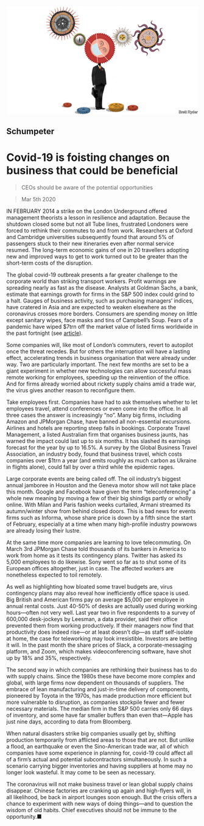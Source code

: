 ![](./images/20200307_WBD000_0.jpg)

## Schumpeter

# Covid-19 is foisting changes on business that could be beneficial

> CEOs should be aware of the potential opportunities

> Mar 5th 2020

IN FEBRUARY 2014 a strike on the London Underground offered management theorists a lesson in resilience and adaptation. Because the shutdown closed some but not all Tube lines, frustrated Londoners were forced to rethink their commutes to and from work. Researchers at Oxford and Cambridge universities subsequently found that around 5% of passengers stuck to their new itineraries even after normal service resumed. The long-term economic gains of one in 20 travellers adopting new and improved ways to get to work turned out to be greater than the short-term costs of the disruption. 

The global covid-19 outbreak presents a far greater challenge to the corporate world than striking transport workers. Profit warnings are spreading nearly as fast as the disease. Analysts at Goldman Sachs, a bank, estimate that earnings growth for firms in the S&P 500 index could grind to a halt. Gauges of business activity, such as purchasing managers’ indices, have cratered in Asia and are expected to weaken elsewhere as the coronavirus crosses more borders. Consumers are spending money on little except sanitary wipes, face masks and tins of Campbell’s Soup. Fears of a pandemic have wiped $7trn off the market value of listed firms worldwide in the past fortnight (see [article](https://www.economist.com//finance-and-economics/2020/03/05/what-the-markets-imply-about-the-economic-impact-of-the-coronavirus)).

Some companies will, like most of London’s commuters, revert to autopilot once the threat recedes. But for others the interruption will have a lasting effect, accelerating trends in business organisation that were already under way. Two are particularly important. The next few months are set to be a giant experiment in whether new technologies can allow successful mass remote working for employees, speeding up the reinvention of the office. And for firms already worried about rickety supply chains amid a trade war, the virus gives another reason to reconfigure them.

Take employees first. Companies have had to ask themselves whether to let employees travel, attend conferences or even come into the office. In all three cases the answer is increasingly “no”. Many big firms, including Amazon and JPMorgan Chase, have banned all non-essential excursions. Airlines and hotels are reporting steep falls in bookings. Corporate Travel Management, a listed Australian firm that organises business jaunts, has warned the impact could last up to six months. It has slashed its earnings forecast for the year by up to 16.5%. A survey by the Global Business Travel Association, an industry body, found that business travel, which costs companies over $1trn a year (and emits roughly as much carbon as Ukraine in flights alone), could fall by over a third while the epidemic rages.

Large corporate events are being called off. The oil industry’s biggest annual jamboree in Houston and the Geneva motor show will not take place this month. Google and Facebook have given the term “teleconferencing” a whole new meaning by moving a few of their big shindigs partly or wholly online. With Milan and Paris fashion weeks curtailed, Armani streamed its autumn/winter show from behind closed doors. This is bad news for events firms such as Informa, whose share price is down by a fifth since the start of February, especially at a time when many high-profile industry powwows are already losing their lustre.

At the same time more companies are learning to love telecommuting. On March 3rd JPMorgan Chase told thousands of its bankers in America to work from home as it tests its contingency plans. Twitter has asked its 5,000 employees to do likewise. Sony went so far as to shut some of its European offices altogether, just in case. The affected workers are nonetheless expected to toil remotely.

As well as highlighting how bloated some travel budgets are, virus contingency plans may also reveal how inefficiently office space is used. Big British and American firms pay on average $5,000 per employee in annual rental costs. Just 40-50% of desks are actually used during working hours—often not very well. Last year two in five respondents to a survey of 600,000 desk-jockeys by Leesman, a data provider, said their office prevented them from working productively. If their managers now find that productivity does indeed rise—or at least doesn’t dip—as staff self-isolate at home, the case for teleworking may look irresistible. Investors are betting it will. In the past month the share prices of Slack, a corporate-messaging platform, and Zoom, which makes videoconferencing software, have shot up by 18% and 35%, respectively.

The second way in which companies are rethinking their business has to do with supply chains. Since the 1980s these have become more complex and global, with large firms now dependent on thousands of suppliers. The embrace of lean manufacturing and just-in-time delivery of components, pioneered by Toyota in the 1970s, has made production more efficient but more vulnerable to disruption, as companies stockpile fewer and fewer necessary materials. The median firm in the S&P 500 carries only 66 days of inventory, and some have far smaller buffers than even that—Apple has just nine days, according to data from Bloomberg.

When natural disasters strike big companies usually get by, shifting production temporarily from afflicted areas to those that are not. But unlike a flood, an earthquake or even the Sino-American trade war, all of which companies have some experience in planning for, covid-19 could affect all of a firm’s actual and potential subcontractors simultaneously. In such a scenario carrying bigger inventories and having suppliers at home may no longer look wasteful. It may come to be seen as necessary.

The coronavirus will not make business travel or lean global supply chains disappear. Chinese factories are cranking up again and high-flyers will, in all likelihood, be back in airport lounges soon enough. But the crisis offers a chance to experiment with new ways of doing things—and to question the wisdom of old habits. Chief executives should not be immune to the opportunity.■